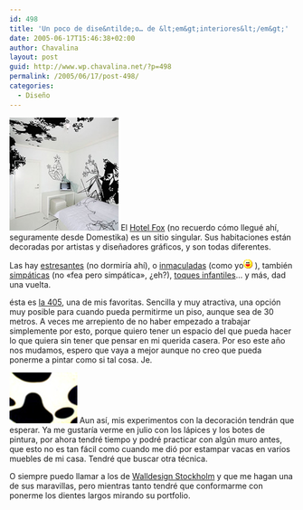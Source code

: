 ```yaml
---
id: 498
title: 'Un poco de dise&ntilde;o… de &lt;em&gt;interiores&lt;/em&gt;'
date: 2005-06-17T15:46:38+02:00
author: Chavalina
layout: post
guid: http://www.wp.chavalina.net/?p=498
permalink: /2005/06/17/post-498/
categories:
  - Diseño
---
```

<img class="imgizqda" src="/imagenes/fotos/b-room.jpg" alt="Habitación del Hotel Fox" /> El <a href="http://www.fox-hotel.com/" target="_blank">Hotel Fox</a> (no recuerdo cómo llegué ahí, seguramente desde Domestika) es un sitio singular. Sus habitaciones están decoradas por artistas y dise&ntilde;adores gráficos, y son todas diferentes.

Las hay <a href="http://www.hotelfox.dk/rooms/206.html" target="_blank">estresantes</a> (no dormiría ahí), o <a href="http://www.hotelfox.dk/rooms/306.html" target="_blank">inmaculadas</a> (como yo![emo](/imagenes/emoticonos/risa.gif) ), también <a href="http://www.hotelfox.dk/rooms/107.html" target="_blank">simpáticas</a> (no «fea pero simpática», &iquest;eh?), <a href="http://www.hotelfox.dk/rooms/102.html" target="_blank">toques infantiles</a>… y más, dad una vuelta.

ésta es <a href="http://www.hotelfox.dk/rooms/405.html" target="_blank">la 405</a>, una de mis favoritas. Sencilla y muy atractiva, una opción muy posible para cuando pueda permitirme un piso, aunque sea de 30 metros. A veces me arrepiento de no haber empezado a trabajar simplemente por esto, porque quiero tener un espacio del que pueda hacer lo que quiera sin tener que pensar en mi querida casera. Por eso este a&ntilde;o nos mudamos, espero que vaya a mejor aunque no creo que pueda ponerme a pintar como si tal cosa. Je.

<img class="imgizqda" src="/imagenes/fotos/mi-vaca.jpg" alt="Mi estampado favorito" /> Aun así, mis experimentos con la decoración tendrán que esperar. Ya me gustaría verme en julio con los lápices y los botes de pintura, por ahora tendré tiempo y podré practicar con alg&uacute;n muro antes, que esto no es tan fácil como cuando me dió por estampar vacas en varios muebles de mi casa. Tendré que buscar otra técnica.

O siempre puedo llamar a los de <a href="http://www.walldesign.se/index.php?lang=eng" target="_blank">Walldesign Stockholm</a> y que me hagan una de sus maravillas, pero mientras tanto tendré que conformarme con ponerme los dientes largos mirando su portfolio.